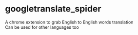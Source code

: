 # googletranslate_spider
A chrome extension to grab English to English words translation  
Can be used for other languages too
